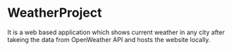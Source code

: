 # WeatherProject
It is a web based application which shows current weather in any city after takeing the data from OpenWeather API and hosts the website locally.
